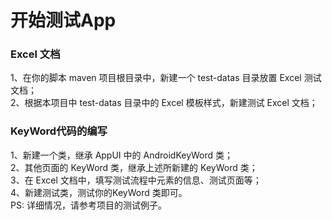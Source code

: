 开始测试App
===

### Excel 文档
1、在你的脚本 maven 项目根目录中，新建一个 test-datas 目录放置 Excel 测试文档；<br/>
2、根据本项目中 test-datas 目录中的 Excel 模板样式，新建测试 Excel 文档；<br/>

### KeyWord代码的编写
1、新建一个类，继承 AppUI 中的 AndroidKeyWord 类；<br/>
2、其他页面的 KeyWord 类，继承上述所新建的 KeyWord 类；<br/>
3、在 Excel 文档中，填写测试流程中元素的信息、测试页面等；<br/>
4、新建测试类，测试你的KeyWord 类即可。<br/>
PS: 详细情况，请参考项目的测试例子。<br/>
